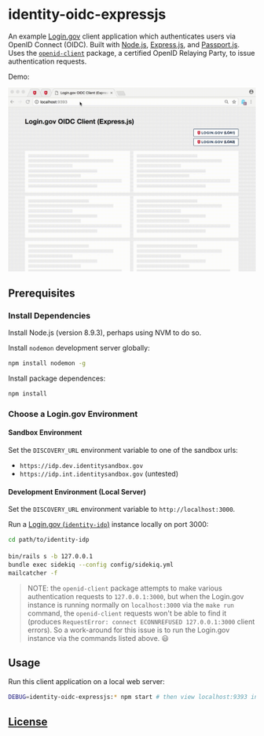 # identity-oidc-expressjs

An example [Login.gov](https://login.gov/) client application which authenticates users via OpenID Connect (OIDC). Built with [Node.js](https://nodejs.org/en/), [Express.js](https://expressjs.com/), and [Passport.js](http://www.passportjs.org/docs/). Uses the [`openid-client`](https://github.com/panva/node-openid-client) package, a certified OpenID Relaying Party, to issue authentication requests.

Demo:

![a screencast of a user navigating this application: logging in using LOA1 by clicking a button on the homepage, then getting redirected to a profile page showing the user's email address, then logging out and demonstrating inability to access the profile page again. then repeating the process using LOA3 to log-in produces the same results, except it displays more user information on the profile page.](demo.gif)

## Prerequisites

### Install Dependencies

Install Node.js (version 8.9.3), perhaps using NVM to do so.

Install `nodemon` development server globally:

```sh
npm install nodemon -g
```

Install package dependences:

```sh
npm install
```

### Choose a Login.gov Environment

#### Sandbox Environment

Set the `DISCOVERY_URL` environment variable to one of the sandbox urls:

  + `https://idp.dev.identitysandbox.gov`
  + `https://idp.int.identitysandbox.gov` (untested)

#### Development Environment (Local Server)

Set the `DISCOVERY_URL` environment variable to `http://localhost:3000`.

Run a [Login.gov (`identity-idp`)](https://github.com/18F/identity-idp/) instance locally on port 3000:

```sh
cd path/to/identity-idp

bin/rails s -b 127.0.0.1
bundle exec sidekiq --config config/sidekiq.yml
mailcatcher -f
```

> NOTE: the `openid-client` package attempts to make various authentication requests to `127.0.0.1:3000`, but when the Login.gov instance is running normally on `localhost:3000` via the `make run` command, the `openid-client` requests won't be able to find it (produces `RequestError: connect ECONNREFUSED 127.0.0.1:3000` client errors). So a work-around for this issue is to run the Login.gov instance via the commands listed above. :smiley:

## Usage

Run this client application on a local web server:

```sh
DEBUG=identity-oidc-expressjs:* npm start # then view localhost:9393 in a browser
```

## [License](LICENSE.md)
